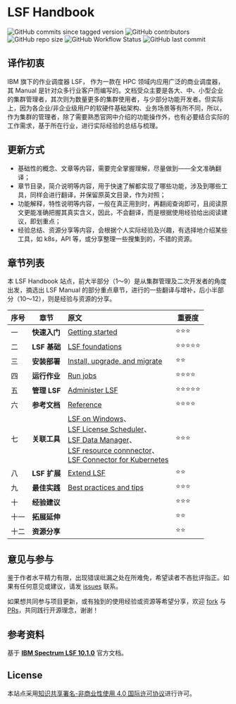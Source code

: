 # LSF Handbook

![GitHub commits since tagged version](https://img.shields.io/github/commits-since/baiyongan/lsf-handbook/v1.0.0?color=yellow&logo=github&style=for-the-badge)
![GitHub contributors](https://img.shields.io/github/contributors/baiyongan/lsf-handbook?logo=github&style=for-the-badge)
![GitHub repo size](https://img.shields.io/github/repo-size/baiyongan/lsf-handbook?color=purple&logo=github&style=for-the-badge)
![GitHub Workflow Status](https://img.shields.io/github/workflow/status/baiyongan/lsf-handbook/pages%20build%20and%20deployment?color=blue&logo=github&style=for-the-badge)
![GitHub last commit](https://img.shields.io/github/last-commit/baiyongan/lsf-handbook?logo=github&style=for-the-badge)


## 译作初衷

IBM 旗下的作业调度器 LSF， 作为一款在 HPC 领域内应用广泛的商业调度器，其 Manual 是针对众多行业客户而编写的。文档受众主要是各大、中、小型企业的集群管理者，其次则为数量更多的集群使用者，与少部分功能开发者。但实际上，因为各企业/非企业级用户的软硬件基础架构、业务场景等有所不同，所以，作为集群的管理者，除了需要熟悉官网中介绍的功能操作外，也有必要结合实际的工作需求，基于所在行业，进行实际经验的总结与梳理。

## 更新方式

- 基础性的概念、文章等内容，需要完全掌握理解，尽量做到——全文准确翻译；
- 章节目录，简介说明等内容，用于快速了解都实现了哪些功能，涉及到哪些工具，同样会进行翻译，并保留原英文目录，作为对照；
- 功能解释，特性说明等内容，一般在真正用到时，再翻阅查询即可，且阅读原文更能准确把握其真实含义，因此，不会翻译，而是根据使用经验给出阅读建议，即划重点；
- 经验总结、资源分享等内容，会根据个人实际经验及兴趣，有选择地介绍某些工具，如 k8s，API 等，或分享整理一些搜集到的，不错的资源。

## 章节列表

本 LSF Handbook 站点，前大半部分（1～9）是从集群管理及二次开发者的角度出发，摘选出 LSF Manual 的部分重点章节，进行的一些翻译与增补，后小半部分（10～12），则是经验与资源的分享。


| 序号 | 章节         | 原文                                                         | 重要度 |
| ---- | ------------ | :----------------------------------------------------------- | ------ |
| 一   | **快速入门** | [Getting started](https://www.ibm.com/docs/en/spectrum-lsf/10.1.0?topic=getting-started) | ⭐⭐⭐   |
| 二   | **LSF 基础** | [LSF foundations](https://www.ibm.com/docs/en/spectrum-lsf/10.1.0?topic=lsf-foundations) | ⭐⭐⭐⭐⭐  |
| 三   | **安装部署** | [Install, upgrade, and migrate](https://www.ibm.com/docs/en/spectrum-lsf/10.1.0?topic=install-upgrade-migrate) | ⭐⭐     |
| 四   | **运行作业** | [Run jobs](https://www.ibm.com/docs/en/spectrum-lsf/10.1.0?topic=run-jobs) | ⭐⭐⭐⭐   |
| 五   | **管理 LSF** | [Administer LSF](https://www.ibm.com/docs/en/spectrum-lsf/10.1.0?topic=administer-lsf) | ⭐⭐⭐⭐⭐  |
| 六   | **参考文档** | [Reference](https://www.ibm.com/docs/en/spectrum-lsf/10.1.0?topic=reference) | ⭐⭐⭐⭐   |
| 七   | **关联工具** | [LSF on Windows](https://www.ibm.com/docs/en/spectrum-lsf/10.1.0?topic=lsf-windows)、<br>[LSF License Scheduler](https://www.ibm.com/docs/en/spectrum-lsf/10.1.0?topic=lsf-license-scheduler)、<br>[LSF Data Manager](https://www.ibm.com/docs/en/spectrum-lsf/10.1.0?topic=lsf-data-manager)、<br>[LSF resource connnector](https://www.ibm.com/docs/en/spectrum-lsf/10.1.0?topic=lsf-resource-connnector)、<br>[LSF Connector for Kubernetes](https://www.ibm.com/docs/en/spectrum-lsf/10.1.0?topic=lsf-connector-kubernetes) | ⭐⭐⭐    |
| 八   | **LSF 扩展** | [Extend LSF](https://www.ibm.com/docs/en/spectrum-lsf/10.1.0?topic=extend-lsf) | ⭐⭐     |
| 九   | **最佳实践** | [Best practices and tips](https://www.ibm.com/docs/en/spectrum-lsf/10.1.0?topic=best-practices-tips) | ⭐⭐⭐    |
| 十   | **经验建议** |                                                              | ⭐⭐⭐    |
| 十一 | **拓展延伸** |                                                              | ⭐⭐     |
| 十二 | **资源分享** |                                                              | ⭐⭐     |



## 意见与参与

鉴于作者水平精力有限，出现错误纰漏之处在所难免，希望读者不吝批评指正。如果有任何意见或建议，请发 [issues](https://github.com/baiyongan/lsf-handbook/issues) 联系。

如果想共同参与项目更新，或有独到的使用经验或资源等希望分享，欢迎 [fork](https://github.com/baiyongan/lsf-handbook) 与 [PRs](https://github.com/baiyongan/lsf-handbook/pulls)，共同践行开源理念，谢谢！

## 参考资料

基于  [**IBM Spectrum LSF 10.1.0**](https://www.ibm.com/docs/en/spectrum-lsf/10.1.0) 官方文档。

## License

本站点采用[知识共享署名-非商业性使用 4.0 国际许可协议](http://baiyongan.github.io/lsf-handbook/LICENSE/)进行许可。

